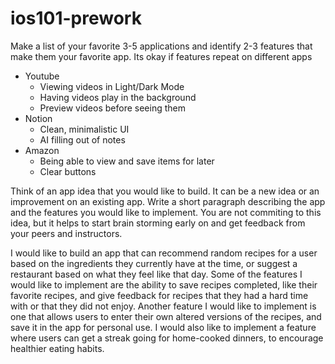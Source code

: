 # ios101-prework

Make a list of your favorite 3-5 applications and identify 2-3 features that make them your favorite app. Its okay if features repeat on different apps
* Youtube
  * Viewing videos in Light/Dark Mode
  * Having videos play in the background
  * Preview videos before seeing them
* Notion
  * Clean, minimalistic UI
  * AI filling out of notes
* Amazon
  * Being able to view and save items for later
  * Clear buttons 

Think of an app idea that you would like to build. It can be a new idea or an improvement on an existing app. Write a short paragraph describing the app and the features you would like to implement. You are not commiting to this idea, but it helps to start brain storming early on and get feedback from your peers and instructors.

<p>I would like to build an app that can recommend random recipes for a user based on the ingredients they currently have at the time, or suggest a restaurant based on what they feel like that day. Some of the features I would like to implement are the ability to save recipes completed, like their favorite recipes, and give feedback for recipes that they had a hard time with or that they did not enjoy. Another feature I would like to implement is one that allows users to enter their own altered versions of the recipes, and save it in the app for personal use. I would also like to implement a feature where users can get a streak going for home-cooked dinners, to encourage healthier eating habits.</p>


